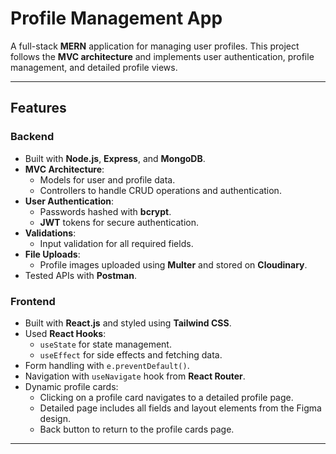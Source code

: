 # Profile Management App

A full-stack **MERN** application for managing user profiles. This project follows the **MVC architecture** and implements user authentication, profile management, and detailed profile views.  

---

## Features

### Backend
- Built with **Node.js**, **Express**, and **MongoDB**.
- **MVC Architecture**:
  - Models for user and profile data.
  - Controllers to handle CRUD operations and authentication.
- **User Authentication**:
  - Passwords hashed with **bcrypt**.
  - **JWT** tokens for secure authentication.
- **Validations**:
  - Input validation for all required fields.
- **File Uploads**:
  - Profile images uploaded using **Multer** and stored on **Cloudinary**.
- Tested APIs with **Postman**.

### Frontend
- Built with **React.js** and styled using **Tailwind CSS**.
- Used **React Hooks**:
  - `useState` for state management.
  - `useEffect` for side effects and fetching data.
- Form handling with `e.preventDefault()`.
- Navigation with `useNavigate` hook from **React Router**.
- Dynamic profile cards:
  - Clicking on a profile card navigates to a detailed profile page.
  - Detailed page includes all fields and layout elements from the Figma design.
  - Back button to return to the profile cards page.

---




